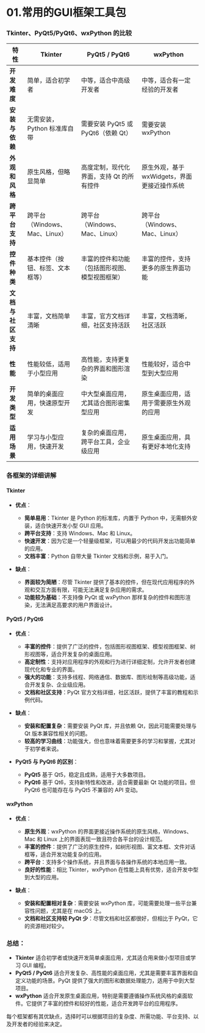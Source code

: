 # 01.常用的GUI框架工具包

### Tkinter、PyQt5/PyQt6、wxPython 的比较

| 特性               | **Tkinter**                                    | **PyQt5 / PyQt6**                              | **wxPython**                                    |
|--------------------|------------------------------------------------|------------------------------------------------|-------------------------------------------------|
| **开发难度**       | 简单，适合初学者                               | 中等，适合中高级开发者                         | 中等，适合有一定经验的开发者                    |
| **安装与依赖**     | 无需安装，Python 标准库自带                   | 需要安装 PyQt5 或 PyQt6（依赖 Qt）            | 需要安装 wxPython                              |
| **外观和风格**     | 原生风格，但略显简单                           | 高度定制，现代化界面，支持 Qt 的所有控件      | 原生外观，基于 wxWidgets，界面更接近操作系统   |
| **跨平台支持**     | 跨平台（Windows、Mac、Linux）                 | 跨平台（Windows、Mac、Linux）                | 跨平台（Windows、Mac、Linux）                 |
| **控件种类**       | 基本控件（按钮、标签、文本框等）               | 丰富的控件和功能（包括图形视图、模型视图框架） | 丰富的控件，支持更多的原生界面功能              |
| **文档与社区支持** | 丰富，文档简单清晰                             | 丰富，官方文档详细，社区支持活跃               | 丰富，文档清晰，社区活跃                        |
| **性能**           | 性能较低，适用于小型应用                       | 高性能，支持更复杂的界面和图形渲染            | 性能较好，适合中型到大型应用                   |
| **开发类型**       | 简单的桌面应用，快速原型开发                   | 中大型桌面应用，尤其适合图形密集型应用        | 原生桌面应用，适用于需要原生外观的应用         |
| **适用场景**       | 学习与小型应用，快速开发                       | 复杂的桌面应用，跨平台工具，企业级应用        | 原生桌面应用，具有更好本地化支持               |

### 各框架的详细讲解

#### **Tkinter**

- **优点**：
  - **简单易用**：Tkinter 是 Python 的标准库，内置于 Python 中，无需额外安装，适合快速开发小型 GUI 应用。
  - **跨平台支持**：支持 Windows、Mac 和 Linux。
  - **快速开发**：因为它是一个轻量级框架，可以用最少的代码开发出功能简单的应用。
  - **文档丰富**：Python 自带大量 Tkinter 文档和示例，易于入门。

- **缺点**：
  - **界面较为简陋**：尽管 Tkinter 提供了基本的控件，但在现代应用程序的外观和交互方面有限，可能无法满足复杂应用的需求。
  - **功能较为基础**：不支持像 PyQt 或 wxPython 那样复杂的控件和图形渲染，无法满足高要求的用户界面设计。

#### **PyQt5 / PyQt6**

- **优点**：
  - **丰富的控件**：提供了广泛的控件，包括图形视图框架、模型视图框架、树形视图等，适合开发复杂的桌面应用。
  - **高定制性**：支持对应用程序的外观和行为进行详细定制，允许开发者创建现代化和专业的界面。
  - **强大的功能**：支持多线程、网络通信、数据库、图形绘制等高级功能，适合开发复杂、企业级应用。
  - **文档和社区支持**：PyQt 官方文档详细，社区活跃，提供了丰富的教程和示例代码。

- **缺点**：
  - **安装和配置复杂**：需要安装 PyQt 库，并且依赖 Qt，因此可能需要处理与 Qt 版本兼容性相关的问题。
  - **较高的学习曲线**：功能强大，但也意味着需要更多的学习和掌握，尤其对于初学者来说。

- **PyQt5 与 PyQt6 的区别**：
  - **PyQt5** 基于 Qt5，稳定且成熟，适用于大多数项目。
  - **PyQt6** 基于 Qt6，支持新特性和改进，适合需要最新 Qt 功能的项目。但 PyQt6 也可能存在与 PyQt5 不兼容的 API 变动。

#### **wxPython**

- **优点**：
  - **原生外观**：wxPython 的界面更接近操作系统的原生风格，Windows、Mac 和 Linux 上的界面表现一致且符合各平台的设计规范。
  - **丰富的控件**：提供了广泛的原生控件，如树形视图、富文本框、文件对话框等，适合开发功能复杂的应用。
  - **跨平台**：支持多个操作系统，并且界面与各操作系统的本地应用一致。
  - **良好的性能**：相比 Tkinter，wxPython 在性能上具有优势，适合开发中型到大型的应用。

- **缺点**：
  - **安装和配置相对复杂**：需要安装 wxPython 库，可能需要处理一些平台兼容性问题，尤其是在 macOS 上。
  - **文档和社区支持较 PyQt 少**：尽管文档和社区都很好，但相比于 PyQt，它的资源相对较少。

### 总结：

- **Tkinter** 适合初学者或快速开发简单桌面应用，尤其适合用来做小型项目或学习 GUI 编程。
- **PyQt5 / PyQt6** 适合开发复杂、高性能的桌面应用，尤其是需要丰富界面和自定义功能的场景。PyQt 提供了强大的图形和数据处理能力，适用于中到大型项目。
- **wxPython** 适合开发原生桌面应用，特别是需要遵循操作系统风格的桌面软件。它提供了丰富的控件和较好的性能，适合开发跨平台的应用程序。

每个框架都有其优缺点，选择时可以根据项目的复杂度、所需功能、平台支持、以及开发者的经验来决定。